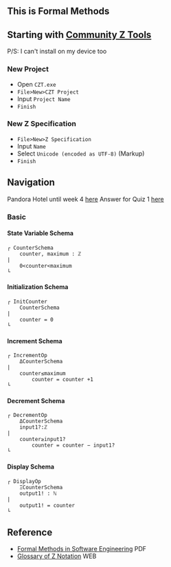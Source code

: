 ## This is Formal Methods

## Starting with [Community Z Tools](https://czt.sourceforge.net/)
P/S: I can't install on my device too

### New Project
- Open `CZT.exe`
- `File>New>CZT Project`
- Input `Project Name`
- `Finish`

### New Z Specification
- `File>New>Z Specification`
- Input `Name`
- Select `Unicode (encoded as UTF-8)` (Markup)
- `Finish`

## Navigation
Pandora Hotel until week 4 [here](lab-w3-w4.zed8)
Answer for Quiz 1 [here](quiz1-w4.zed8)
### Basic 
#### State Variable Schema
```
┌ CounterSchema
	counter, maximum : ℤ
|
	0<counter<maximum
└
```
#### Initialization Schema
```
┌ InitCounter
	CounterSchema
|
	counter = 0
└
```
#### Increment Schema
```
┌ IncrementOp
	ΔCounterSchema
|
	counter≤maximum
		counter = counter +1
└
```
#### Decrement Schema
```
┌ DecrementOp
	ΔCounterSchema
	input1?:ℤ
|
	counter≥input1?
		counter = counter − input1?
└
```
#### Display Schema
```
┌ DisplayOp
	ΞCounterSchema
	output1! : ℕ
|
	output1! = counter
└
```

## Reference
- [Formal Methods in Software Engineering](https://ftms.edu.my/v2/wp-content/uploads/2019/02/StudyGuideSD3049.pdf) PDF
- [Glossary of Z Notation](https://staff.washington.edu/jon/z/glossary.html) WEB
